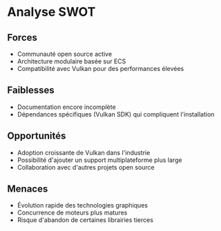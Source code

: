 # Analyse SWOT

## Forces
- Communauté open source active
- Architecture modulaire basée sur ECS
- Compatibilité avec Vulkan pour des performances élevées

## Faiblesses
- Documentation encore incomplète
- Dépendances spécifiques (Vulkan SDK) qui compliquent l'installation

## Opportunités
- Adoption croissante de Vulkan dans l'industrie
- Possibilité d'ajouter un support multiplateforme plus large
- Collaboration avec d'autres projets open source

## Menaces
- Évolution rapide des technologies graphiques
- Concurrence de moteurs plus matures
- Risque d'abandon de certaines librairies tierces

